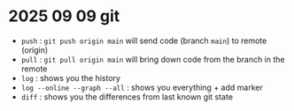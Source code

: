 # 2025 09 09 git

- `push` : `git push origin main` will send code (branch `main`) to remote (origin)
- `pull` : `git pull origin main` will bring down code from the branch in the remote
- `log` : shows you the history
- `log --online --graph --all` : shows you everything + add marker
- `diff` : shows you the differences from last known git state


